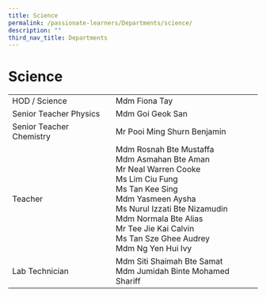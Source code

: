 ```yaml
---
title: Science
permalink: /passionate-learners/Departments/science/
description: ""
third_nav_title: Departments
---
```

# **Science**

|  	|  	|
|---	|---	|
| HOD / Science  	| Mdm Fiona Tay 	|
| Senior Teacher Physics 	| Mdm Goi Geok San 	|
| Senior Teacher Chemistry 	| Mr Pooi Ming Shurn Benjamin 	|
| Teacher 	| Mdm Rosnah Bte Mustaffa <br>Mdm Asmahan Bte Aman <br>Mr Neal Warren Cooke <br>Ms Lim Ciu Fung <br>Ms Tan Kee Sing <br>Mdm Yasmeen Aysha <br>Ms Nurul Izzati Bte Nizamudin <br>Mdm Normala Bte Alias <br>Mr Tee Jie Kai Calvin <br>Ms Tan Sze Ghee Audrey <br>Mdm Ng Yen Hui Ivy 	|
|  Lab Technician 	| Mdm Siti Shaimah Bte Samat<br>Mdm Jumidah Binte Mohamed Shariff 	|